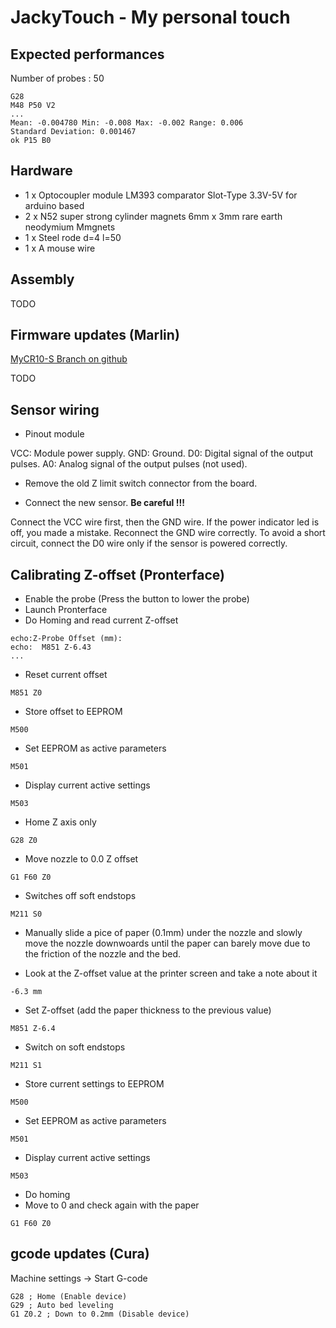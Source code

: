 # JackyTouch - My personal touch

## Expected performances

Number of probes : 50

```
G28
M48 P50 V2
...
Mean: -0.004780 Min: -0.008 Max: -0.002 Range: 0.006
Standard Deviation: 0.001467
ok P15 B0
```

## Hardware

- 1 x Optocoupler module LM393 comparator Slot-Type 3.3V-5V for arduino based
- 2 x N52 super strong cylinder magnets 6mm x 3mm rare earth neodymium Mmgnets
- 1 x Steel rode d=4 l=50
- 1 x A mouse wire

## Assembly

TODO

## Firmware updates (Marlin)
[MyCR10-S Branch on github][mygithub]

TODO

## Sensor wiring

* Pinout module

VCC: Module power supply.
GND: Ground.
D0: Digital signal of the output pulses.
A0: Analog signal of the output pulses (not used).

- Remove the old Z limit switch connector from the board.

- Connect the new sensor. **Be careful !!!**

Connect the VCC wire first, then the GND wire.
If the power indicator led is off, you made a mistake. Reconnect the GND wire correctly.
To avoid a short circuit, connect the D0 wire only if the sensor is powered correctly.

## Calibrating Z-offset (Pronterface)

- Enable the probe (Press the button to lower the probe)
- Launch Pronterface
- Do Homing and read current Z-offset

```...
echo:Z-Probe Offset (mm):
echo:  M851 Z-6.43
...
```

- Reset current offset

```
M851 Z0
```

- Store offset to EEPROM

```
M500
```

- Set EEPROM as active parameters

```
M501
```

- Display current active settings

```
M503
```

- Home Z axis only

```
G28 Z0
```

- Move nozzle to 0.0 Z offset

```
G1 F60 Z0
```

- Switches off soft endstops

```
M211 S0
```

- Manually slide a pice of paper (0.1mm) under the nozzle and slowly move the nozzle downwoards until the paper can barely move due to the friction of the nozzle and the bed.

- Look at the Z-offset value at the printer screen and take a note about it

```
-6.3 mm
```

- Set Z-offset (add the paper thickness to the previous value)

```
M851 Z-6.4
```

- Switch on soft endstops

```
M211 S1
```

- Store current settings to EEPROM

```
M500
```

- Set EEPROM as active parameters

```
M501
```

- Display current active settings

```
M503
```

- Do homing
- Move to 0 and check again with the paper

```
G1 F60 Z0
```

## gcode updates (Cura)

Machine settings -> Start G-code

```
G28 ; Home (Enable device)
G29 ; Auto bed leveling
G1 Z0.2 ; Down to 0.2mm (Disable device)
```

[mygithub]: <https://github.com/pierre-quelin/Marlin/tree/MyCR10-S>

